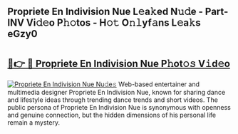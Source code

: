 ## Propriete En Indivision Nue L𝚎a𝚔ed N𝚞𝚍e - Part-lNV Vi𝚍𝚎o P𝚑𝚘tos - H𝚘𝚝 O𝚗𝚕yf𝚊ns L𝚎a𝚔s eGzy0

# <h2><a href="http://kf27jt7.oniu.top/?m=Propriete+En+Indivision+Nue">🔗👉 🔴 Propriete En Indivision Nue P𝚑ot𝚘𝚜 V𝚒d𝚎o</a></h2>

[![Propriete En Indivision Nue Nu𝚍e𝚜](https://i.imgur.com/0qMVB7G.gif)](http://kf27jt7.oniu.top/?m=Propriete+En+Indivision+Nue)
Web-based entertainer and multimedia designer Propriete En Indivision Nue, known for sharing dance and lifestyle ideas through trending dance trends and short videos. The public persona of Propriete En Indivision Nue is synonymous with openness and genuine connection, but the hidden dimensions of his personal life remain a mystery.  
